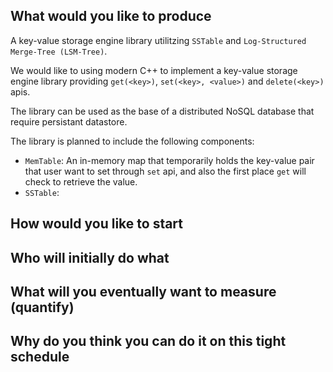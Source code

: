 ## What would you like to produce

A key-value storage engine library utilitzing `SSTable` and `Log-Structured Merge-Tree (LSM-Tree)`.

We would like to using modern C++ to implement a key-value storage engine library providing `get(<key>)`, `set(<key>, <value>)` and `delete(<key>)` apis. 

The library can be used as the base of a distributed NoSQL database that require persistant datastore. 

The library is planned to include the following components:

- `MemTable`: An in-memory map that temporarily holds the key-value pair that user want to set through `set` api, and also the first place `get` will check to retrieve the value.
- `SSTable`: 

## How would you like to start

## Who will initially do what

## What will you eventually want to measure (quantify)

## Why do you think you can do it on this tight schedule
